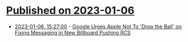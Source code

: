 # [Published on 2023-01-06](index.md)

* [2023-01-06, 15:27:00](https://apple.slashdot.org/story/23/01/06/1525236/google-urges-apple-not-to-drop-the-ball-on-fixing-messaging-in-new-billboard-pushing-rcs?utm_source=rss1.0mainlinkanon&utm_medium=feed) - [Google Urges Apple Not To 'Drop the Ball' on Fixing Messaging in New Billboard Pushing RCS](https://apple.slashdot.org/story/23/01/06/1525236/google-urges-apple-not-to-drop-the-ball-on-fixing-messaging-in-new-billboard-pushing-rcs?utm_source=rss1.0mainlinkanon&utm_medium=feed)
